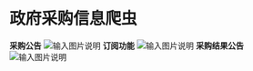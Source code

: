 # 政府采购信息爬虫
**采购公告**
![输入图片说明](https://images.gitee.com/uploads/images/2021/0819/190201_56c776ed_8114682.png "屏幕截图.png")
**订阅功能**
![输入图片说明](https://images.gitee.com/uploads/images/2021/0819/190239_6d250d4b_8114682.png "屏幕截图.png")
**采购结果公告**
![输入图片说明](https://images.gitee.com/uploads/images/2021/0819/190255_ed54b2f1_8114682.png "屏幕截图.png")